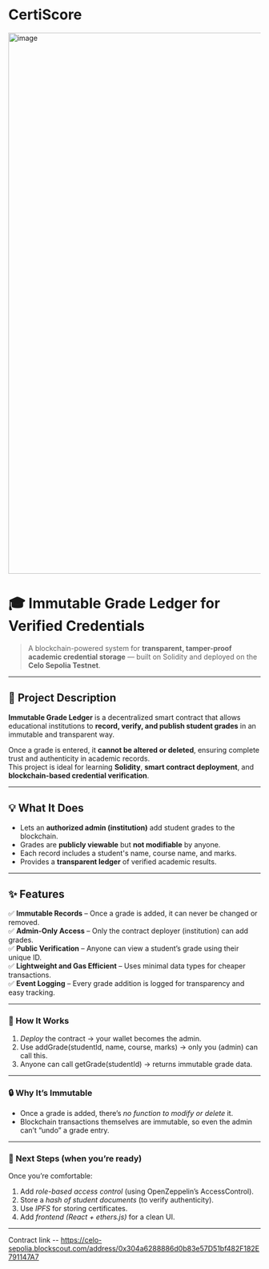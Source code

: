 # CertiScore
<img width="1920" height="1080" alt="image" src="https://github.com/user-attachments/assets/f717c58f-4e4e-40d3-b9d6-85aeef018814" />

# 🎓 Immutable Grade Ledger for Verified Credentials

> A blockchain-powered system for **transparent, tamper-proof academic credential storage** — built on Solidity and deployed on the **Celo Sepolia Testnet**.

---

## 🚀 Project Description

**Immutable Grade Ledger** is a decentralized smart contract that allows educational institutions to **record, verify, and publish student grades** in an immutable and transparent way.

Once a grade is entered, it **cannot be altered or deleted**, ensuring complete trust and authenticity in academic records.  
This project is ideal for learning **Solidity**, **smart contract deployment**, and **blockchain-based credential verification**.

---

## 💡 What It Does

- Lets an **authorized admin (institution)** add student grades to the blockchain.  
- Grades are **publicly viewable** but **not modifiable** by anyone.  
- Each record includes a student's name, course name, and marks.  
- Provides a **transparent ledger** of verified academic results.

---

## ✨ Features

✅ **Immutable Records** – Once a grade is added, it can never be changed or removed.  
✅ **Admin-Only Access** – Only the contract deployer (institution) can add grades.  
✅ **Public Verification** – Anyone can view a student’s grade using their unique ID.  
✅ **Lightweight and Gas Efficient** – Uses minimal data types for cheaper transactions.  
✅ **Event Logging** – Every grade addition is logged for transparency and easy tracking.

---
### 🧩 How It Works

1. *Deploy* the contract → your wallet becomes the admin.
2. Use addGrade(studentId, name, course, marks) → only you (admin) can call this.
3. Anyone can call getGrade(studentId) → returns immutable grade data.

---

### 🔒 Why It’s Immutable

* Once a grade is added, there’s *no function to modify or delete* it.
* Blockchain transactions themselves are immutable, so even the admin can’t “undo” a grade entry.

---

### 🚀 Next Steps (when you’re ready)

Once you’re comfortable:

1. Add *role-based access control* (using OpenZeppelin’s AccessControl).
2. Store a *hash of student documents* (to verify authenticity).
3. Use *IPFS* for storing certificates.
4. Add *frontend (React + ethers.js)* for a clean UI.

---


Contract link -- https://celo-sepolia.blockscout.com/address/0x304a6288886d0b83e57D51bf482F182E791147A7
